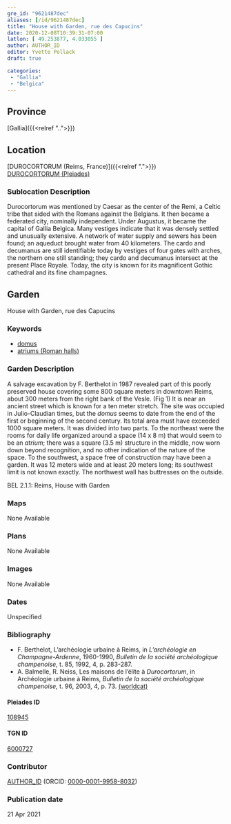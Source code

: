 ```yaml
---
gre_id: "9621487dec"
aliases: [/id/9621487dec]
title: "House with Garden, rue des Capucins"
date: 2020-12-08T10:39:31-07:00
latlon: [ 49.253877, 4.033055 ]
author: AUTHOR_ID
editor: Yvette Pollack
draft: true

categories:
 - "Gallia"
 - "Belgica"
---
```


## Province
[Gallia]({{<relref "..">}})

## Location

[DUROCORTORUM (Reims, France)]({{<relref ".">}}) \
[DUROCORTORUM (Pleiades)](https://pleiades.stoa.org/places/108945)

<!--### Location Description-->

<!-- LEAVE THIS BLANK FOR NOW -->

<!--## Sublocation-->

<!--
[AREA WITHIN LOCATION, LIKE “PALATINE HILL”](GEOREFERENCE LINK)
A sublocation is any area larger than an individual garden, but located within a location. I would always try to include a link to a controlled vocabulary here if possible. This ID may well be different from the Garden ID, e.g., Pompeii versus a Garden in one of the houses which has its own Pleiades ID.
-->

### Sublocation Description

Durocortorum was mentioned by Caesar as the center of the Remi, a Celtic tribe that sided with the Romans against the Belgians. It then became a federated city, nominally independent.  Under Augustus, it became the capital of Gallia Belgica. Many vestiges indicate that it was densely settled and unusually extensive.   A network of water supply and sewers has been found; an aqueduct brought water from 40 kilometers.  The cardo and decumanus are still identifiable today by vestiges of four gates with arches, the northern one still standing; they cardo and decumanus intersect at the present Place Royale.  Today, the city is known for its magnificent Gothic cathedral and its fine champagnes.

## Garden
House with Garden, rue des Capucins

### Keywords
- [domus](http://vocab.getty.edu/page/aat/300005506)
- [atriums (Roman halls)](http://vocab.getty.edu/page/aat/300004097)


### Garden Description

A salvage excavation by F. Berthelot in 1987 revealed part of this poorly preserved house covering some 800 square meters in downtown Reims, about 300 meters from the right bank of the Vesle. (Fig 1)  It is near an ancient street which is known for a ten meter stretch. The site was occupied in Julio-Claudian times, but the *domus* seems to date from the end of the first or beginning of the second century. Its total area must have exceeded 1000 square meters. It was divided into two parts. To the northeast were the rooms for daily life organized around a space (14 x 8 m) that would seem to be an *atrium*; there was a square (3.5 m) structure in the middle, now worn down beyond recognition, and no other indication of the nature of the space. To the southwest, a space free of construction may have been a garden. It was 12 meters wide and at least 20 meters long; its southwest limit is not known exactly. The northwest wall has buttresses on the outside.
<!-- Text comes from draft file rather than final file-->
BEL 2.1.1: Reims, House with Garden

### Maps

None Available

### Plans

None Available
<!--
{{< figure src="IMG_URL" alt="ALT_TEXT" title="CAPTION" >}}
-->

### Images

None Available

### Dates
Unspecified

### Bibliography
- F. Berthelot, L’archéologie urbaine à Reims, in *L’archéologie en Champagne-Ardenne*, 1960-1990, *Bulletin de la société archéologique champenoise,* t. 85, 1992, 4, p. 283-287.  <!-- not on worldcat -->
- A. Balmelle, R. Neiss, Les maisons de l’élite à *Durocortorum*, in Archéologie urbaine à Reims, *Bulletin de la société archéologique champenoise,* t. 96, 2003, 4, p. 73.  [(worldcat)](http://www.worldcat.org/oclc/718698064)


<!--#### Periodo ID-->

<!-- [PERIODO_ID](https://pleiades.stoa.org/places/PLEIADES_ID) -->

#### Pleiades ID

[108945](https://pleiades.stoa.org/places/108945)

#### TGN ID
[6000727](http://vocab.getty.edu/page/tgn/6000727)

### Contributor
[AUTHOR_ID](link) (ORCID: [0000-0001-9958-8032](https://orcid.org/0000-0001-9958-8032))

### Publication date

21 Apr 2021

<!--### Related articles-->

<!-- Links to other related articles. Leave blank for now -->